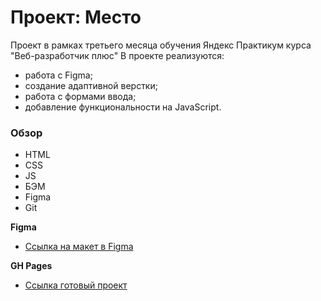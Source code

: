 # Проект: Место

Проект в рамках третьего месяца обучения Яндекс Практикум курса "Веб-разработчик плюс"
В проекте реализуются:
- работа с Figma;
- создание адаптивной верстки;
- работа с формами ввода;
- добавление функциональности на JavaScript.

### Обзор

* HTML
* CSS
* JS
* БЭМ
* Figma
* Git

**Figma**

* [Ссылка на макет в Figma](https://www.figma.com/file/bjyvbKKJN2naO0ucURl2Z0/JavaScript.-Sprint-5?node-id=0%3A1)

**GH Pages**

* [Ссылка готовый проект](https://y1em.github.io/mesto-project/)

